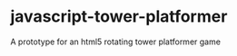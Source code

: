 javascript-tower-platformer
===========================

A prototype for an html5 rotating tower platformer game
